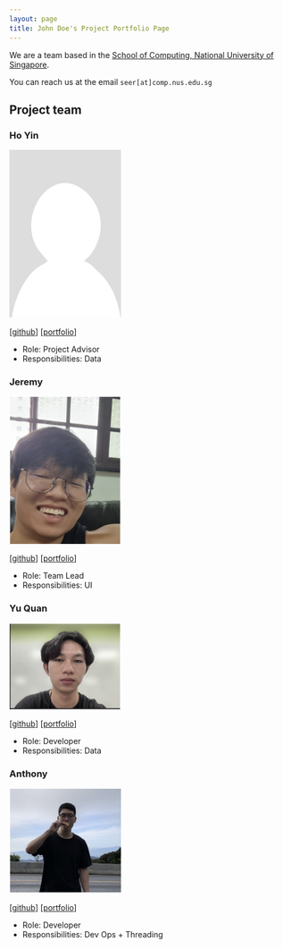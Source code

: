 ```yaml
---
layout: page
title: John Doe's Project Portfolio Page
---
```


We are a team based in the [School of Computing, National University of Singapore](http://www.comp.nus.edu.sg).

You can reach us at the email `seer[at]comp.nus.edu.sg`

## Project team

### Ho Yin

<img src="images/lhy-hoyin.png" width="200px">

[[github](https://github.com/lhy-hoyin)]
[[portfolio](team/lhy-hoyin.md)]

* Role: Project Advisor
* Responsibilities: Data

### Jeremy

<img src="images/jrmckh.png" width="200px">

[[github](http://github.com/JrmCkh)]
[[portfolio](team/jermckh.md)]

* Role: Team Lead
* Responsibilities: UI

### Yu Quan

<img src="images/bigheartsmallbrain.png" width="200px">

[[github](http://github.com/BigheartSmallbrain)]
[[portfolio](team/bigheartsmallbrain.md)]

* Role: Developer
* Responsibilities: Data

### Anthony

<img src="images/anthonynmh.png" width="200px">

[[github](http://github.com/anthonynmh)]
[[portfolio](team/anthonynmh.md)]

* Role: Developer
* Responsibilities: Dev Ops + Threading
